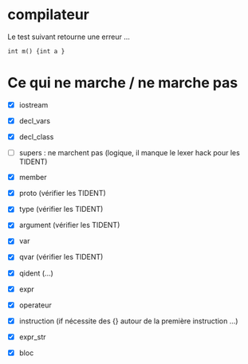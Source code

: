 compilateur
===========
Le test suivant retourne une erreur ...


    int m() {int a }


Ce qui ne marche / ne marche pas 
==========
* [x] iostream		
* [x] decl_vars		
* [x] decl_class	
* [ ] supers : ne marchent pas (logique, il manque le lexer hack pour les TIDENT)
* [x] member 		
* [x] proto				 (vérifier les TIDENT)
* [x] type				 (vérifier les TIDENT)
* [x] argument			(vérifier les TIDENT)
* [x] var					 
* [x] qvar				 (vérifier les TIDENT)
* [x] qident			 (...)
* [x] expr				
* [x] operateur		
* [x] instruction  (if nécessite des {} autour de la première instruction ...)
* [x] expr_str		
* [x] bloc				

